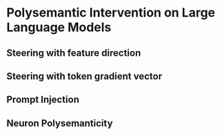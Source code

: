 # Polysemantic Intervention on Large Language Models
## Steering with feature direction

## Steering with token gradient vector

## Prompt Injection

## Neuron Polysemanticity
